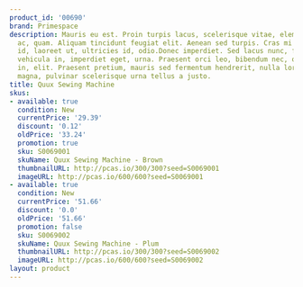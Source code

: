 ```yaml
---
product_id: '00690'
brand: Primespace
description: Mauris eu est. Proin turpis lacus, scelerisque vitae, elementum at, lobortis
  ac, quam. Aliquam tincidunt feugiat elit. Aenean sed turpis. Cras mi nulla, rhoncus
  id, laoreet ut, ultricies id, odio.Donec imperdiet. Sed lacus nunc, fermentum vel,
  vehicula in, imperdiet eget, urna. Praesent orci leo, bibendum nec, ornare et, nonummy
  in, elit. Praesent pretium, mauris sed fermentum hendrerit, nulla lorem iaculis
  magna, pulvinar scelerisque urna tellus a justo.
title: Quux Sewing Machine
skus:
- available: true
  condition: New
  currentPrice: '29.39'
  discount: '0.12'
  oldPrice: '33.24'
  promotion: true
  sku: S0069001
  skuName: Quux Sewing Machine - Brown
  thumbnailURL: http://pcas.io/300/300?seed=S0069001
  imageURL: http://pcas.io/600/600?seed=S0069001
- available: true
  condition: New
  currentPrice: '51.66'
  discount: '0.0'
  oldPrice: '51.66'
  promotion: false
  sku: S0069002
  skuName: Quux Sewing Machine - Plum
  thumbnailURL: http://pcas.io/300/300?seed=S0069002
  imageURL: http://pcas.io/600/600?seed=S0069002
layout: product
---
```

